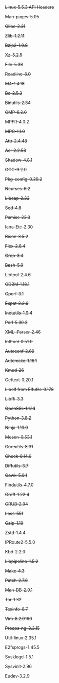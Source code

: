 ~~Linux-5.5.3 API Headers~~

~~Man-pages-5.05~~

~~Glibc-2.31~~

~~Zlib-1.2.11~~

~~Bzip2-1.0.8~~

~~Xz-5.2.5~~

~~File-5.38~~

~~Readline-8.0~~

~~M4-1.4.18~~

~~Bc-2.5.3~~

~~Binutils-2.34~~

~~GMP-6.2.0~~

~~MPFR-4.0.2~~

~~MPC-1.1.0~~

~~Attr-2.4.48~~

~~Acl-2.2.53~~

~~Shadow-4.8.1~~

~~GCC-9.2.0~~

~~Pkg-config-0.29.2~~

~~Ncurses-6.2~~

~~Libcap-2.33~~

~~Sed-4.8~~

~~Psmisc-23.3~~

Iana-Etc-2.30

~~Bison-3.5.2~~

~~Flex-2.6.4~~

~~Grep-3.4~~

~~Bash-5.0~~

~~Libtool-2.4.6~~

~~GDBM-1.18.1~~

~~Gperf-3.1~~

~~Expat-2.2.9~~

~~Inetutils-1.9.4~~

~~Perl-5.30.2~~

~~XML::Parser-2.46~~

~~Intltool-0.51.0~~

~~Autoconf-2.69~~

~~Automake-1.16.1~~

~~Kmod-26~~

~~Gettext-0.20.1~~

~~Libelf from Elfutils-0.178~~

~~Libffi-3.3~~

~~OpenSSL-1.1.1d~~

~~Python-3.8.2~~

~~Ninja-1.10.0~~

~~Meson-0.53.1~~

~~Coreutils-8.31~~

~~Check-0.14.0~~

~~Diffutils-3.7~~

~~Gawk-5.0.1~~

~~Findutils-4.7.0~~

~~Groff-1.22.4~~

~~GRUB-2.04~~

~~Less-551~~

~~Gzip-1.10~~

Zstd-1.4.4

IPRoute2-5.5.0

~~Kbd-2.2.0~~

~~Libpipeline-1.5.2~~

~~Make-4.3~~

~~Patch-2.7.6~~

~~Man-DB-2.9.1~~

~~Tar-1.32~~

~~Texinfo-6.7~~

~~Vim-8.2.0190~~

~~Procps-ng-3.3.15~~

Util-linux-2.35.1

E2fsprogs-1.45.5

Sysklogd-1.5.1

Sysvinit-2.96

Eudev-3.2.9 
